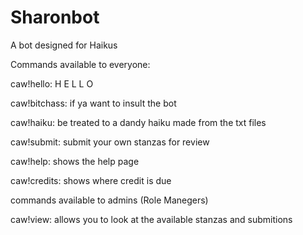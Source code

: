 # Sharonbot

A bot designed for Haikus

Commands available to everyone:

caw!hello:
  H E L L O
 
caw!bitchass:
  if ya want to insult the bot
  
caw!haiku:
  be treated to a dandy haiku made from the txt files

caw!submit:
  submit your own stanzas for review
  
caw!help:
  shows the help page
  
caw!credits:
  shows where credit is due
  
commands available to admins (Role Manegers)

caw!view:
  allows you to look at the available stanzas and submitions
